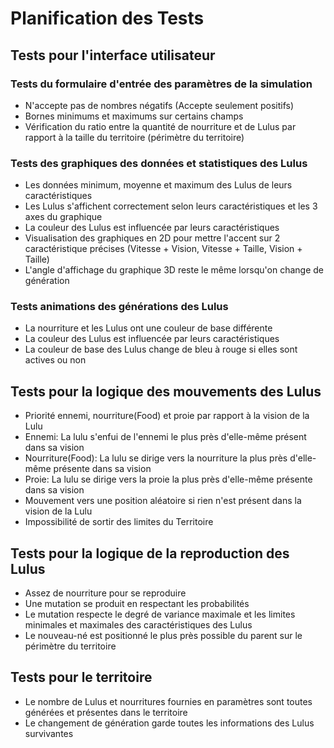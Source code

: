 # Planification des Tests

## Tests pour l'interface utilisateur

### Tests du formulaire d'entrée des paramètres de la simulation

* N'accepte pas de nombres négatifs (Accepte seulement positifs)
* Bornes minimums et maximums sur certains champs
* Vérification du ratio entre la quantité de nourriture et de Lulus par rapport à la taille du territoire (périmètre du territoire)

### Tests des graphiques des données et statistiques des Lulus

* Les données minimum, moyenne et maximum des Lulus de leurs caractéristiques
* Les Lulus s'affichent correctement selon leurs caractéristiques et les 3 axes du graphique
* La couleur des Lulus est influencée par leurs caractéristiques
* Visualisation des graphiques en 2D pour mettre l'accent sur 2 caractéristique précises (Vitesse + Vision, Vitesse + Taille, Vision + Taille)
* L'angle d'affichage du graphique 3D reste le même lorsqu'on change de génération

### Tests animations des générations des Lulus

* La nourriture et les Lulus ont une couleur de base différente
* La couleur des Lulus est influencée par leurs caractéristiques
* La couleur de base des Lulus change de bleu à rouge si elles sont actives ou non

## Tests pour la logique des mouvements des Lulus

* Priorité ennemi, nourriture(Food) et proie par rapport à la vision de la Lulu
* Ennemi: La lulu s'enfui de l'ennemi le plus près d'elle-même présent dans sa vision
* Nourriture(Food): La lulu se dirige vers la nourriture la plus près d'elle-même présente dans sa vision
* Proie: La lulu se dirige vers la proie la plus près d'elle-même présente dans sa vision
* Mouvement vers une position aléatoire si rien n'est présent dans la vision de la Lulu
* Impossibilité de sortir des limites du Territoire

## Tests pour la logique de la reproduction des Lulus

* Assez de nourriture pour se reproduire
* Une mutation se produit en respectant les probabilités
* Le mutation respecte le degré de variance maximale et les limites minimales et maximales des caractéristiques des Lulus
* Le nouveau-né est positionné le plus près possible du parent sur le périmètre du territoire

## Tests pour le territoire

* Le nombre de Lulus et nourritures fournies en paramètres sont toutes générées et présentes dans le territoire
* Le changement de génération garde toutes les informations des Lulus survivantes
